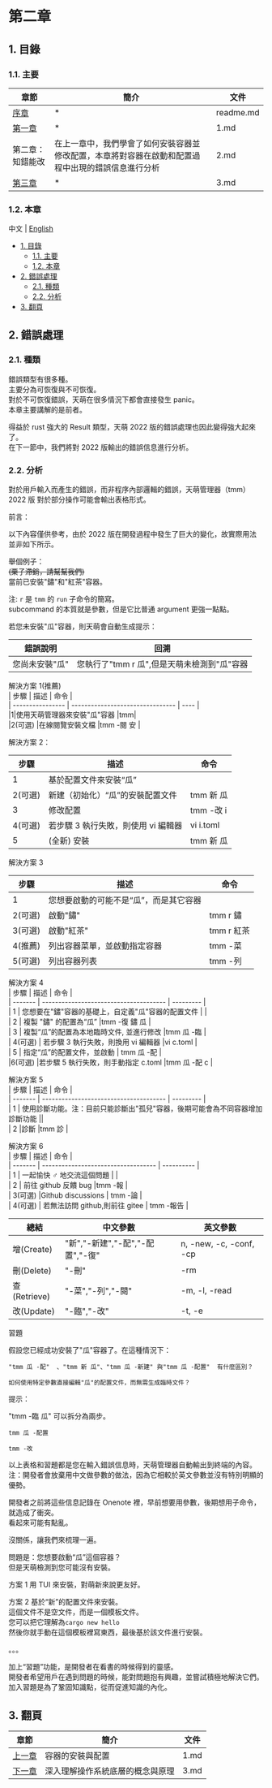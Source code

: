 # 第二章

## 1. 目錄

### 1.1. 主要

| 章節                | 簡介                                                                                               | 文件      |
| ------------------- | -------------------------------------------------------------------------------------------------- | --------- |
| [序章](./readme.md) | \*                                                                                                 | readme.md |
| [第一章](./1.md)    | \*                                                                                                 | 1.md      |
| 第二章：知錯能改    | 在上一章中，我們學會了如何安裝容器並修改配置，本章將對容器在啟動和配置過程中出現的錯誤信息進行分析 | 2.md      |
| [第三章](./3.md)    | \*                                                                                                 | 3.md      |

### 1.2. 本章

中文 | [English](../en/2.md)

- [1. 目錄](#1-目錄)
  - [1.1. 主要](#11-主要)
  - [1.2. 本章](#12-本章)
- [2. 錯誤處理](#2-錯誤處理)
  - [2.1. 種類](#21-種類)
  - [2.2. 分析](#22-分析)
- [3. 翻頁](#3-翻頁)

## 2. 錯誤處理

### 2.1. 種類

錯誤類型有很多種。  
主要分為可恢復與不可恢復。  
對於不可恢復錯誤，天萌在很多情況下都會直接發生 panic。  
本章主要講解的是前者。

得益於 rust 強大的 Result 類型，天萌 2022 版的錯誤處理也因此變得強大起來了。  
在下一節中，我們將對 2022 版輸出的錯誤信息進行分析。

### 2.2. 分析

對於用戶輸入而產生的錯誤，而非程序內部邏輯的錯誤，天萌管理器（tmm） 2022 版 對於部分操作可能會輸出表格形式。

前言：

以下內容僅供參考，由於 2022 版在開發過程中發生了巨大的變化，故實際用法並非如下所示。

舉個例子：  
~~(栗子滯銷，請幫幫我們)~~  
當前已安裝"鏽"和"紅茶"容器。

注: `r` 是 `tmm` 的 `run` 子命令的簡寫。  
subcommand 的本質就是參數，但是它比普通 argument 更強一點點。

若您未安裝"瓜"容器，則天萌會自動生成提示：

| 錯誤說明       | 回溯                                        |
| -------------- | ------------------------------------------- |
| 您尚未安裝"瓜" | 您執行了"tmm r 瓜",但是天萌未檢測到"瓜"容器 |

解決方案 1(推薦)  
| 步驟 | 描述 | 命令 |  
| ---------------- | -------------------------------- | ---- |  
|1|使用天萌管理器來安裝"瓜"容器 |tmm|  
|2(可選) |在線閱覽安裝文檔 |tmm -閱 安 |

解決方案 2：

| 步驟    | 描述                                | 命令      |
| ------- | ----------------------------------- | --------- |
| 1       | 基於配置文件來安裝“瓜”              |           |
| 2(可選) | 新建（初始化）“瓜”的安裝配置文件    | tmm 新 瓜 |
| 3       | 修改配置                            | tmm -改 i |
| 4(可選) | 若步驟 3 執行失敗，則使用 vi 編輯器 | vi i.toml |
| 5       | (全新) 安裝                         | tmm 新 瓜 |

解決方案 3

| 步驟    | 描述                                   | 命令       |
| ------- | -------------------------------------- | ---------- |
| 1       | 您想要啟動的可能不是“瓜”，而是其它容器 |            |
| 2(可選) | 啟動"鏽"                               | tmm r 鏽   |
| 3(可選) | 啟動"紅茶"                             | tmm r 紅茶 |
| 4(推薦) | 列出容器菜單，並啟動指定容器           | tmm -菜    |
| 5(可選) | 列出容器列表                           | tmm -列    |

解決方案 4  
| 步驟 | 描述 | 命令 |  
| ------- | -------------------------------------- | --------- |  
| 1 | 您想要在"鏽"容器的基礎上，自定義"瓜"容器的配置文件 | |  
| 2 | 複製 "鏽" 的配置為“瓜” |tmm -復 鏽 瓜 |  
| 3 | 複製“瓜”的配置為本地臨時文件, 並進行修改 |tmm 瓜 -臨 |  
| 4(可選) | 若步驟 3 執行失敗，則換用 vi 編輯器 |vi c.toml |  
| 5 | 指定“瓜”的配置文件，並啟動 | tmm 瓜 -配 |  
|6(可選) |若步驟 5 執行失敗，則手動指定 c.toml |tmm 瓜 -配 c |

解決方案 5  
| 步驟 | 描述 | 命令 |  
| ------- | -------------------------------------- | --------- |  
| 1 | 使用診斷功能。注：目前只能診斷出"孤兒"容器，後期可能會為不同容器增加診斷功能 ||  
| 2 |診斷 |tmm 診 |

解決方案 6  
| 步驟 | 描述 | 命令 |  
| ------- | ----------------------------------- | ---------- |  
| 1 | 一起愉快 ♂️ 地交流這個問題 | |  
| 2 | 前往 github 反饋 bug |tmm -報 |  
| 3(可選) |Github discussions | tmm -論 |  
| 4(可選) | 若無法訪問 github,則前往 gitee | tmm -報告 |

| 總結         | 中文參數                         | 英文參數                |
| ------------ | -------------------------------- | ----------------------- |
| 增(Create)   | "新","-新建","-配","-配置","-復" | n, -new, -c, -conf, -cp |
| 刪(Delete)   | "-刪"                            | -rm                     |
| 查(Retrieve) | "-菜","-列","-閱"                | -m, -l, -read           |
| 改(Update)   | "-臨","-改"                      | -t, -e                  |

習題

假設您已經成功安裝了"瓜"容器了。在這種情況下：

    "tmm 瓜 -配"  、"tmm 新 瓜"、"tmm 瓜 -新建" 與"tmm 瓜 -配置"  有什麼區別？

    如何使用特定參數直接編輯"瓜"的配置文件，而無需生成臨時文件？

提示：

"tmm -臨 瓜" 可以拆分為兩步。

    tmm 瓜 -配置

    tmm -改

以上表格和習題都是您在輸入錯誤信息時，天萌管理器自動輸出到終端的內容。  
注：開發者會放棄用中文做參數的做法，因為它相較於英文參數並沒有特別明顯的優勢。

開發者之前將這些信息記錄在 Onenote 裡，早前想要用參數，後期想用子命令，就造成了衝突。  
看起來可能有點亂。

沒關係，讓我們來梳理一遍。

問題是：您想要啟動“瓜”這個容器？  
但是天萌檢測到您可能沒有安裝。

方案 1 用 TUI 來安裝，對萌新來說更友好。

方案 2 基於“新”的配置文件來安裝。  
這個文件不是空文件，而是一個模板文件。  
您可以把它理解為`cargo new hello`  
然後你就手動在這個模板裡寫東西，最後基於該文件進行安裝。

。。。

加上“習題”功能，是開發者在看書的時候得到的靈感。  
開發者希望用戶在遇到問題的時候，能對問題抱有興趣，並嘗試積極地解決它們。  
加入習題是為了鞏固知識點，從而促進知識的內化。

## 3. 翻頁

| 章節             | 簡介                             | 文件 |
| ---------------- | -------------------------------- | ---- |
| [上一章](./1.md) | 容器的安裝與配置                 | 1.md |
| [下一章](./3.md) | 深入理解操作系統底層的概念與原理 | 3.md |

